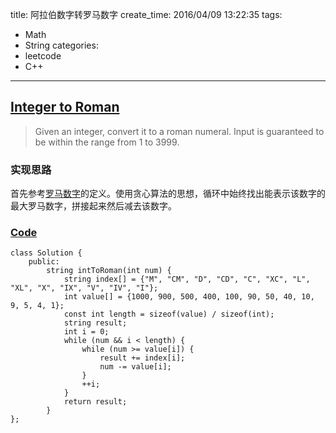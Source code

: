 title: 阿拉伯数字转罗马数字
create_time: 2016/04/09 13:22:35
tags:
- Math
- String
categories:
- leetcode
- C++

---
## [Integer to Roman](https://leetcode.com/problems/integer-to-roman/)
> Given an integer, convert it to a roman numeral.
> Input is guaranteed to be within the range from 1 to 3999.

### 实现思路
首先参考[罗马数字](https://zh.wikipedia.org/wiki/%E7%BD%97%E9%A9%AC%E6%95%B0%E5%AD%97)的定义。使用贪心算法的思想，循环中始终找出能表示该数字的最大罗马数字，拼接起来然后减去该数字。

### [Code](https://github.com/Finalcheat/leetcode/blob/master/src/Integer-to-Roman.cpp)
```
class Solution {
    public:
        string intToRoman(int num) {
            string index[] = {"M", "CM", "D", "CD", "C", "XC", "L", "XL", "X", "IX", "V", "IV", "I"}; 
            int value[] = {1000, 900, 500, 400, 100, 90, 50, 40, 10, 9, 5, 4, 1};
            const int length = sizeof(value) / sizeof(int);
            string result;
            int i = 0;
            while (num && i < length) {
                while (num >= value[i]) {
                    result += index[i];
                    num -= value[i];
                }
                ++i;
            }
            return result;
        }
};
```
